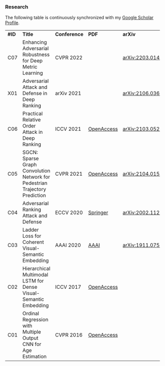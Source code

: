 ### Research

The following table is continuously synchronized with my [Google Scholar Profile](https://scholar.google.com/citations?user=BVIO95UAAAAJ).

<table>
  <tr>
    <td><b>#ID</b></td>
    <td><b>Title</b></td>
    <td><b>Conference</b></td>
    <td><b>PDF</b></td>
    <td><b>arXiv</b></td>
    <td><b>Github</b></td>
  </tr>
  
  <tr>
    <td>C07</td>
    <td><div>Enhancing Adversarial Robustness for Deep Metric Learning</div></td>
    <td>CVPR 2022</td>
    <td></td>
    <td><a href="https://arxiv.org/abs/2203.01439">arXiv:2203.01439</a></td>
    <td><a href="https://github.com/cdluminate/robdml">RobDML</a></td>
  </tr>
  
  <tr>
    <td>X01</td>
    <td><div>Adversarial Attack and Defense in Deep Ranking</div></td>
    <td>arXiv 2021</td>
    <td></td>
    <td><a href="https://arxiv.org/abs/2106.03614">arXiv:2106.03614</a></td>
    <td><a href="https://cdluminate.github.io/robrank/">RobRank</a></td>
  </tr>
  
  <tr>
    <td>C06</td>
    <td><div>Practical Relative Order Attack in Deep Ranking</div></td>
    <td>ICCV 2021</td>
    <td><a href="https://openaccess.thecvf.com/content/ICCV2021/html/Zhou_Practical_Relative_Order_Attack_in_Deep_Ranking_ICCV_2021_paper.html">OpenAccess</a></td>
    <td><a href="https://arxiv.org/abs/2103.05248">arXiv:2103.05248</a></td>
    <td><a href="https://github.com/cdluminate/advorder">AdvOrder</a></td>
  </tr>
  
  <tr>
    <td>C05</td>
    <td>SGCN: Sparse Graph Convolution Network for Pedestrian Trajectory Prediction</td>
    <td>CVPR 2021</td>
    <td><a href="https://openaccess.thecvf.com/content/CVPR2021/papers/Shi_SGCN_Sparse_Graph_Convolution_Network_for_Pedestrian_Trajectory_Prediction_CVPR_2021_paper.pdf">OpenAccess</a></td>
    <td><a href="https://arxiv.org/abs/2104.01528">arXiv:2104.01528</a></td>
    <td><a href="https://github.com/shuaishiliu/SGCN">SGCN</a></td>
  </tr>
  
  <tr>
    <td>C04</td>
    <td>Adversarial Ranking Attack and Defense</td>
    <td>ECCV 2020</td>
    <td><a href="https://link.springer.com/chapter/10.1007%2F978-3-030-58568-6_46">Springer</a></td>
    <td><a href="https://arxiv.org/abs/2002.11293">arXiv:2002.11293</a></td>
    <td><a href="https://cdluminate.github.io/advrank/">AdvRank</a></td>
  </tr>

  <tr>
    <td>C03</td>
    <td>Ladder Loss for Coherent Visual-Semantic Embedding</td>
    <td>AAAI 2020</td>
    <td><a href="https://ojs.aaai.org//index.php/AAAI/article/view/7006">AAAI</a></td>
    <td><a href="https://arxiv.org/abs/1911.07528">arXiv:1911.07528</a></td>
    <td><a href="https://github.com/cdluminate/ladderloss">Ladderloss</a></td>
  </tr>
  
  <tr>
    <td>C02</td>
    <td>Hierarchical Multimodal LSTM for Dense Visual-Semantic Embedding</td>
    <td>ICCV 2017</td>
    <td><a href="https://openaccess.thecvf.com/content_iccv_2017/html/Niu_Hierarchical_Multimodal_LSTM_ICCV_2017_paper.html">OpenAccess</a></td>
    <td></td>
    <td></td>
  </tr>
  
  <tr>
    <td>C01</td>
    <td>Ordinal Regression with Multiple Output CNN for Age Estimation</td>
    <td>CVPR 2016</td>
    <td><a href="https://www.cv-foundation.org/openaccess/content_cvpr_2016/html/Niu_Ordinal_Regression_With_CVPR_2016_paper.html">OpenAccess</a></td>
    <td></td>
    <td></td>
  </tr>

</table>
